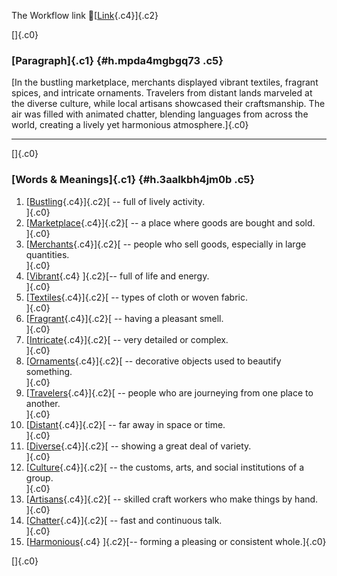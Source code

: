 The Workflow link
👏[[Link](https://www.google.com/url?q=http://www.google.com&sa=D&source=editors&ust=1760473099798313&usg=AOvVaw1Yl0Ibu85X45KZUsBbUywq){.c4}]{.c2}

[]{.c0}

### [Paragraph]{.c1} {#h.mpda4mgbgq73 .c5}

[In the bustling marketplace, merchants displayed vibrant textiles,
fragrant spices, and intricate ornaments. Travelers from distant lands
marveled at the diverse culture, while local artisans showcased their
craftsmanship. The air was filled with animated chatter, blending
languages from across the world, creating a lively yet harmonious
atmosphere.]{.c0}

------------------------------------------------------------------------

[]{.c0}

### [Words & Meanings]{.c1} {#h.3aalkbh4jm0b .c5}

1.  [[Bustling](https://www.google.com/url?q=http://www.google.com&sa=D&source=editors&ust=1760473099799529&usg=AOvVaw2b7Q4W5Zr9SCRkKVP0iLsP){.c4}]{.c2}[ --
    full of lively activity.\
    ]{.c0}
2.  [[Marketplace](https://www.google.com/url?q=http://www.google.com&sa=D&source=editors&ust=1760473099799775&usg=AOvVaw1lx0ut_BXDkbk6KMlslLn_){.c4}]{.c2}[ --
    a place where goods are bought and sold.\
    ]{.c0}
3.  [[Merchants](https://www.google.com/url?q=http://www.google.com&sa=D&source=editors&ust=1760473099800130&usg=AOvVaw2xyDTGo4U8nMnDiMnhUQEd){.c4}]{.c2}[ --
    people who sell goods, especially in large quantities.\
    ]{.c0}
4.  [[Vibrant](https://www.google.com/url?q=http://www.google.com&sa=D&source=editors&ust=1760473099800470&usg=AOvVaw0PaASAwjIxzOIM0mksyx_v){.c4}
    ]{.c2}[-- full of life and energy.\
    ]{.c0}
5.  [[Textiles](https://www.google.com/url?q=http://www.google.com&sa=D&source=editors&ust=1760473099800730&usg=AOvVaw3RoiHRGY7ZlbGwj3liisGy){.c4}]{.c2}[ --
    types of cloth or woven fabric.\
    ]{.c0}
6.  [[Fragrant](https://www.google.com/url?q=http://www.google.com&sa=D&source=editors&ust=1760473099801002&usg=AOvVaw315g3Tnmfy3MsPmUgwgwvo){.c4}]{.c2}[ --
    having a pleasant smell.\
    ]{.c0}
7.  [[Intricate](https://www.google.com/url?q=http://www.google.com&sa=D&source=editors&ust=1760473099801253&usg=AOvVaw2OEoSr1ovd4-fYODUikE0G){.c4}]{.c2}[ --
    very detailed or complex.\
    ]{.c0}
8.  [[Ornaments](https://www.google.com/url?q=http://www.google.com&sa=D&source=editors&ust=1760473099801506&usg=AOvVaw1TKGaPy9UmUAvP4tZ6okG8){.c4}]{.c2}[ --
    decorative objects used to beautify something.\
    ]{.c0}
9.  [[Travelers](https://www.google.com/url?q=http://www.google.com&sa=D&source=editors&ust=1760473099801853&usg=AOvVaw0Bl-orvFwC-S_35YfvpcAK){.c4}]{.c2}[ --
    people who are journeying from one place to another.\
    ]{.c0}
10. [[Distant](https://www.google.com/url?q=http://www.google.com&sa=D&source=editors&ust=1760473099802176&usg=AOvVaw0M7vZGEmMj-RlSckTp-bY6){.c4}]{.c2}[ --
    far away in space or time.\
    ]{.c0}
11. [[Diverse](https://www.google.com/url?q=http://www.google.com&sa=D&source=editors&ust=1760473099802494&usg=AOvVaw2lVClPZTwBysMxW3Ip6S0L){.c4}]{.c2}[ --
    showing a great deal of variety.\
    ]{.c0}
12. [[Culture](https://www.google.com/url?q=http://www.google.com&sa=D&source=editors&ust=1760473099802743&usg=AOvVaw3u8kVwGUak5u5GJ7ToWFpL){.c4}]{.c2}[ --
    the customs, arts, and social institutions of a group.\
    ]{.c0}
13. [[Artisans](https://www.google.com/url?q=http://www.google.com&sa=D&source=editors&ust=1760473099803064&usg=AOvVaw3_ZDlsmqDzByCyENYVN3R0){.c4}]{.c2}[ --
    skilled craft workers who make things by hand.\
    ]{.c0}
14. [[Chatter](https://www.google.com/url?q=http://www.google.com&sa=D&source=editors&ust=1760473099803381&usg=AOvVaw2h_JV_H4rpWqbz3kFVZYv7){.c4}]{.c2}[ --
    fast and continuous talk.\
    ]{.c0}
15. [[Harmonious](https://www.google.com/url?q=http://www.google.com&sa=D&source=editors&ust=1760473099803653&usg=AOvVaw2KZwuYlvBxOPdu-8XEXAWR){.c4}
    ]{.c2}[-- forming a pleasing or consistent whole.]{.c0}

[]{.c0}
